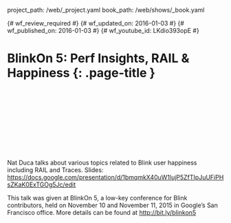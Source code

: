 project_path: /web/_project.yaml
book_path: /web/shows/_book.yaml

{# wf_review_required #}
{# wf_updated_on: 2016-01-03 #}
{# wf_published_on: 2016-01-03 #}
{# wf_youtube_id: LKdio393opE #}

# BlinkOn 5: Perf Insights, RAIL & Happiness {: .page-title }


<div class="video-wrapper">
  <iframe class="devsite-embedded-youtube-video" data-video-id="LKdio393opE"
          data-autohide="1" data-showinfo="0" frameborder="0" allowfullscreen>
  </iframe>
</div>


Nat Duca talks about various topics related to Blink user happiness including RAIL and Traces.
Slides: https://docs.google.com/presentation/d/1bmqmkX40uW1lujP5ZfTIpJuUFiPHsZKaK0ExTGOg5Jc/edit

This talk was given at BlinkOn 5, a low-key conference for Blink contributors, held on November 10 and November 11, 2015 in Google’s San Francisco office. More details can be found at http://bit.ly/blinkon5
